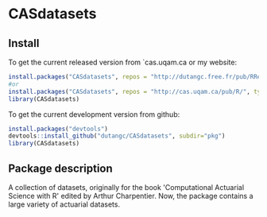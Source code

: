 <!-- README.md is generated from README.Rmd. Please edit that file -->
CASdatasets
======

Install
-------

To get the current released version from `cas.uqam.ca or my website:

``` r
install.packages("CASdatasets", repos = "http://dutangc.free.fr/pub/RRepos/", type="source")
#or 
install.packages("CASdatasets", repos = "http://cas.uqam.ca/pub/R/", type="source")
library(CASdatasets)
```

To get the current development version from github:

``` r
install.packages("devtools")
devtools::install_github("dutangc/CASdatasets", subdir="pkg")
library(CASdatasets)
```




Package description
-------------------

A collection of datasets, originally for the book 'Computational Actuarial Science with R' 
edited by Arthur Charpentier. Now, the package contains a large variety of actuarial datasets.
